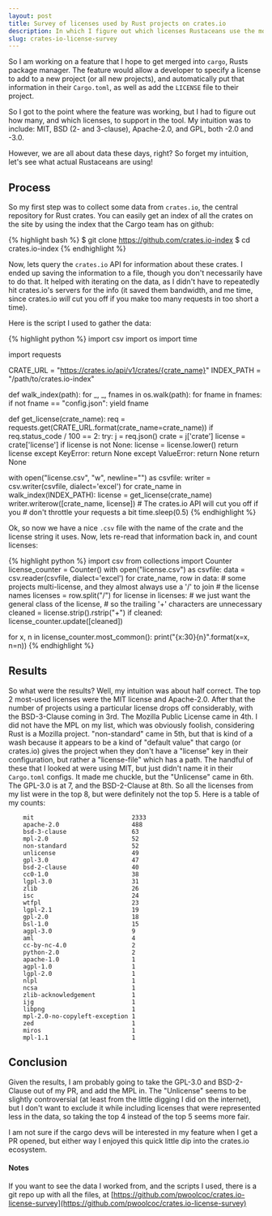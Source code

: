 ```yaml
---
layout: post
title: Survey of licenses used by Rust projects on crates.io
description: In which I figure out which licenses Rustaceans use the most
slug: crates-io-license-survey
---
```


So I am working on a feature that I hope to get merged into `cargo`,
Rusts package manager. The feature would allow a developer to specify a
license to add to a new project (or all new projects), and automatically
put that information in their `Cargo.toml`, as well as add the `LICENSE`
file to their project.

So I got to the point where the feature was working, but I had to figure out
how many, and which licenses, to support in the tool. My intuition was to
include: MIT, BSD (2- and 3-clause), Apache-2.0, and GPL, both -2.0 and -3.0.

However, we are all about data these days, right? So forget my intuition, let's
see what actual Rustaceans are using!

## Process

So my first step was to collect some data from `crates.io`, the central repository
for Rust crates. You can easily get an index of all the crates on the site by
using the index that the Cargo team has on github:

{% highlight bash %}
$ git clone https://github.com/crates.io-index
$ cd crates.io-index
{% endhighlight %}

Now, lets query the `crates.io` API for information about these crates.
I ended up saving the information to a file, though you don't necessarily have to
do that. It helped with iterating on the data, as I didn't have to repeatedly hit
crates.io's servers for the info (it saved them bandwidth, and me time, since
crates.io _will_ cut you off if you make too many requests in too short a time).

Here is the script I used to gather the data:

{% highlight python %}
import csv
import os
import time

import requests

CRATE_URL = "https://crates.io/api/v1/crates/{crate_name}"
INDEX_PATH = "/path/to/crates.io-index"

def walk_index(path):
    for _, _, fnames in os.walk(path):
        for fname in fnames:
            if not fname == "config.json":
                yield fname

def get_license(crate_name):
    req = requests.get(CRATE_URL.format(crate_name=crate_name))
    if req.status_code / 100 == 2:
        try:
            j = req.json()
            crate = j['crate']
            license = crate['license']
            if license is not None:
                license = license.lower()
            return license
        except KeyError:
            return None
        except ValueError:
            return None
    return None

with open("license.csv", "w", newline="") as csvfile:
    writer = csv.writer(csvfile, dialect='excel')
    for crate_name in walk_index(INDEX_PATH):
        license = get_license(crate_name)
        writer.writerow([crate_name, license])
        # The crates.io API will cut you off if you
        # don't throttle your requests a bit
        time.sleep(0.5)
{% endhighlight %}

Ok, so now we have a nice `.csv` file with the name of the crate and the license string it
uses. Now, lets re-read that information back in, and count licenses:

{% highlight python %}
import csv
from collections import Counter
license_counter = Counter()
with open("license.csv") as csvfile:
    data = csv.reader(csvfile, dialect='excel')
    for crate_name, row in data:
        # some projects multi-license, and they almost always use a '/' to join
        # the license names
        licenses = row.split("/")
        for license in licenses:
            # we just want the general class of the license,
            # so the trailing '+' characters are unnecessary
            cleaned = license.strip().rstrip("+")
            if cleaned:
                license_counter.update([cleaned])

for x, n in license_counter.most_common():
    print("{x:30}{n}".format(x=x, n=n))
{% endhighlight %}

## Results

So what were the results? Well, my intuition was about half correct. The top 2
most-used licenses were the MIT license and Apache-2.0. After that the number
of projects using a particular license drops off considerably, with the
BSD-3-Clause coming in 3rd. The Mozilla Public License came in 4th. I did not
have the MPL on my list, which was obviously foolish, considering Rust is a
Mozilla project. "non-standard" came in 5th, but that is kind of a wash because
it appears to be a kind of "default value" that cargo (or crates.io) gives the
project when they don't have a "license" key in their configuration, but rather
a "license-file" which has a path. The handful of these that I looked at were
using MIT, but just didn't name it in their `Cargo.toml` configs. It made me
chuckle, but the "Unlicense" came in 6th. The GPL-3.0 is at 7, and the
BSD-2-Clause at 8th.  So all the licenses from my list were in the top 8, but
were definitely not the top 5. Here is a table of my counts:

        mit                           2333
        apache-2.0                    488
        bsd-3-clause                  63
        mpl-2.0                       52
        non-standard                  52
        unlicense                     49
        gpl-3.0                       47
        bsd-2-clause                  40
        cc0-1.0                       38
        lgpl-3.0                      31
        zlib                          26
        isc                           24
        wtfpl                         23
        lgpl-2.1                      19
        gpl-2.0                       18
        bsl-1.0                       15
        agpl-3.0                      9
        aml                           4
        cc-by-nc-4.0                  2
        python-2.0                    2
        apache-1.0                    1
        agpl-1.0                      1
        lgpl-2.0                      1
        nlpl                          1
        ncsa                          1
        zlib-acknowledgement          1
        ijg                           1
        libpng                        1
        mpl-2.0-no-copyleft-exception 1
        zed                           1
        miros                         1
        mpl-1.1                       1

## Conclusion

Given the results, I am probably going to take the GPL-3.0 and BSD-2-Clause out
of my PR, and add the MPL in. The "Unlicense" seems to be slightly controversial
(at least from the little digging I did on the internet), but I don't want to
exclude it while including licenses that were represented less in the data, so
taking the top 4 instead of the top 5 seems more fair.

I am not sure if the cargo devs will be interested in my feature when I get a
PR opened, but either way I enjoyed this quick little dip into the crates.io
ecosystem.

#### Notes

If you want to see the data I worked from, and the scripts I used, there
is a git repo up with all the files, at
[https://github.com/pwoolcoc/crates.io-license-survey](https://github.com/pwoolcoc/crates.io-license-survey)
